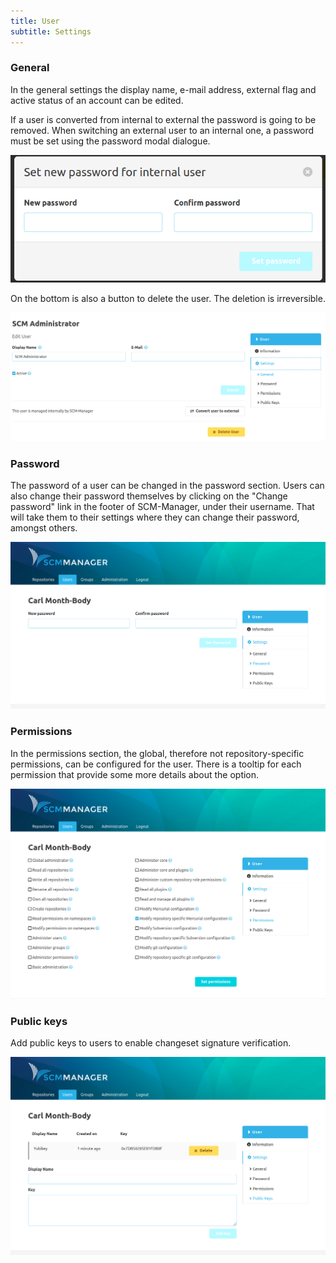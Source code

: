 ```yaml
---
title: User
subtitle: Settings
---
```

### General
In the general settings the display name, e-mail address, external flag and active status of an account can be edited. 

If a user is converted from internal to external the password is going to be removed. When switching an external user to an internal one, a password must be set using the password modal dialogue.

![User Password Modal](assets/user-password-modal.png)

On the bottom is also a button to delete the user. The deletion is irreversible.

![General User Settings](assets/user-settings-general.png)

### Password
The password of a user can be changed in the password section. Users can also change their password themselves by clicking on the "Change password" link in the footer of SCM-Manager, under their username. That will take them to their settings where they can change their password, amongst others.

![Change Password](assets/user-settings-password.png)

### Permissions
In the permissions section, the global, therefore not repository-specific permissions, can be configured for the user.
There is a tooltip for each permission that provide some more details about the option.

![User Permissions](assets/user-settings-permissions.png)

### Public keys
Add public keys to users to enable changeset signature verification.

![Public keys](assets/user-settings-publickeys.png)
